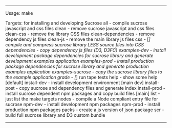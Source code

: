 
--------------------------------------
  Usage:
    make <target>

  Targets: for installing and developing Sucrose
    all                 - compile sucrose javascript and css files
    clean               - remove sucrose javascript and css files
    clean-css           - remove the library CSS files
    clean-dependencies  - remove dependency js files
    clean-js            - remove the main library js files
    css                 - [*] compile and compress sucrose library LESS source files into CSS
    dependencies        - copy dependency js files (D3, D3FC)
    examples-dev        - install development package dependencies for sucrose library and generate development examples application
    examples-prod       - install production package dependencies for sucrose library and generate production examples application
    examples-sucrose    - copy the sucrose library files to the example application
    grade               - [*] run tape tests
    help                - show some help [default]
    install-dev         - install development environment [main dev]
    install-post        - copy sucrose and dependency files and generate index
    install-prod        - install sucrose dependent npm packages and copy build files [main]
    list                - just list the make targets
    nodes               - compile a Node compliant entry file for sucrose
    npm-dev             - install development npm packages
    npm-prod            - install production npm packages
    packs               - create a js version of json package
    scr                 - build full sucrose library and D3 custom bundle
 
--------------------------------------
 
